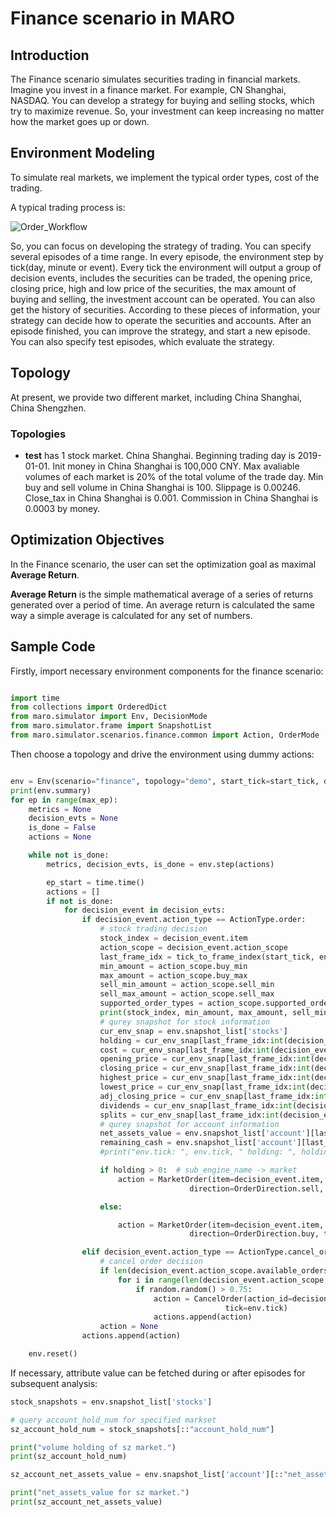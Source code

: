 # Finance scenario in MARO

## Introduction

The Finance scenario simulates securities trading in financial markets.
Imagine you invest in a finance market. For example, CN Shanghai, NASDAQ.
You can develop a strategy for buying and selling stocks, which try to maximize revenue.
So, your investment can keep increasing no matter how the market goes up or down.

## Environment Modeling

To simulate real markets, we implement the typical order types, cost of the trading.

A typical trading process is:

![Order_Workflow](../../../../docs/source/images/order.png "Order_Workflow")

So, you can focus on developing the strategy of trading. You can specify several
episodes of a time range. In every episode, the environment step by tick(day, minute or
event). Every tick the environment will output a group of decision events, includes the securities
can be traded, the opening price, closing price, high and low price of the securities, the max
amount of buying and selling, the investment account can be operated. You can also get the history
of securities. According to these pieces of information,
your strategy can decide how to operate the securities and accounts. After an episode finished, you
can improve the strategy, and start a new episode. You can also specify test episodes, which
evaluate the strategy.

## Topology

At present, we provide two different market, including China Shanghai, China Shengzhen.

### Topologies

- **test** has 1 stock market. China Shanghai.
Beginning trading day is 2019-01-01.
Init money in China Shanghai is 100,000 CNY.
Max avaliable volumes of each market is 20% of the total volume of the trade day.
Min buy and sell volume in China Shanghai is 100.
Slippage is 0.00246.
Close_tax in China Shanghai is 0.001.
Commission in China Shanghai is 0.0003 by money.

## Optimization Objectives

In the Finance scenario, the user can set the optimization goal as maximal **Average Return**.

**Average Return** is the simple mathematical average of a series of returns generated over a period of time.
An average return is calculated the same way a simple average is calculated for any set of numbers.

## Sample Code

Firstly, import necessary environment components for the finance scenario:

```python

import time
from collections import OrderedDict
from maro.simulator import Env, DecisionMode
from maro.simulator.frame import SnapshotList
from maro.simulator.scenarios.finance.common import Action, OrderMode

```

Then choose a topology and drive the environment using dummy actions:

```python

env = Env(scenario="finance", topology="demo", start_tick=start_tick, durations=durations, decision_mode=DecisionMode.Joint, snapshot_resolution=snapshot_resolution)
print(env.summary)
for ep in range(max_ep):
    metrics = None
    decision_evts = None
    is_done = False
    actions = None

    while not is_done:
        metrics, decision_evts, is_done = env.step(actions)

        ep_start = time.time()
        actions = []
        if not is_done:
            for decision_event in decision_evts:
                if decision_event.action_type == ActionType.order:
                    # stock trading decision
                    stock_index = decision_event.item
                    action_scope = decision_event.action_scope
                    last_frame_idx = tick_to_frame_index(start_tick, env.tick-1, snapshot_resolution)
                    min_amount = action_scope.buy_min
                    max_amount = action_scope.buy_max
                    sell_min_amount = action_scope.sell_min
                    sell_max_amount = action_scope.sell_max
                    supported_order_types = action_scope.supported_order
                    print(stock_index, min_amount, max_amount, sell_min_amount, sell_max_amount)
                    # qurey snapshot for stock information
                    cur_env_snap = env.snapshot_list['stocks']
                    holding = cur_env_snap[last_frame_idx:int(decision_event.item):"account_hold_num"][-1]
                    cost = cur_env_snap[last_frame_idx:int(decision_event.item):"average_cost"][-1]
                    opening_price = cur_env_snap[last_frame_idx:int(decision_event.item):"opening_price"][-1]
                    closing_price = cur_env_snap[last_frame_idx:int(decision_event.item):"closing_price"][-1]
                    highest_price = cur_env_snap[last_frame_idx:int(decision_event.item):"highest_price"][-1]
                    lowest_price = cur_env_snap[last_frame_idx:int(decision_event.item):"lowest_price"][-1]
                    adj_closing_price = cur_env_snap[last_frame_idx:int(decision_event.item):"adj_closing_price"][-1]
                    dividends = cur_env_snap[last_frame_idx:int(decision_event.item):"dividends"][-1]
                    splits = cur_env_snap[last_frame_idx:int(decision_event.item):"splits"][-1]
                    # qurey snapshot for account information
                    net_assets_value = env.snapshot_list['account'][last_frame_idx:0:"net_assets_value"][-1]
                    remaining_cash = env.snapshot_list['account'][last_frame_idx:0:"remaining_cash"][-1]
                    #print("env.tick: ", env.tick, " holding: ", holding, " cost: ", cost, "net_assets_value:", net_assets_value, "remaining_cash", remaining_cash)

                    if holding > 0:  # sub_engine_name -> market
                        action = MarketOrder(item=decision_event.item, amount=holding,
                                        direction=OrderDirection.sell, tick=env.tick)

                    else:

                        action = MarketOrder(item=decision_event.item, amount=1000,
                                        direction=OrderDirection.buy, tick=env.tick)

                elif decision_event.action_type == ActionType.cancel_order:
                    # cancel order decision
                    if len(decision_event.action_scope.available_orders) > 0:
                        for i in range(len(decision_event.action_scope.available_orders)):
                            if random.random() > 0.75:
                                action = CancelOrder(action_id=decision_event.action_scope.available_orders[i],
                                                tick=env.tick)
                                actions.append(action)
                    action = None
                actions.append(action)

    env.reset()
```

If necessary, attribute value can be fetched during or after episodes for subsequent analysis:

```python
stock_snapshots = env.snapshot_list['stocks']

# query account_hold_num for specified markset
sz_account_hold_num = stock_snapshots[::"account_hold_num"]

print("volume holding of sz market.")
print(sz_account_hold_num)

sz_account_net_assets_value = env.snapshot_list['account'][::"net_assets_value"]

print("net_assets_value for sz market.")
print(sz_account_net_assets_value)

```
